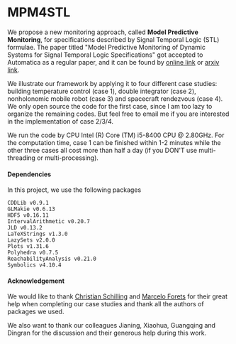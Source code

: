 # MPM4STL

We propose a new monitoring approach, called **Model Predictive Monitoring**, for specifications described by Signal Temporal Logic (STL) formulae. The paper titled "Model Predictive Monitoring of Dynamic Systems for Signal Temporal Logic Specifications" got accepted to Automatica as a regular paper, and it can be found by [online link](https://www.sciencedirect.com/science/article/abs/pii/S000510982300612X) or [arxiv link](https://arxiv.org/abs/2209.12493).

We illustrate our framework by applying it to four different case studies: building temperature control (case 1), double integrator (case 2), nonholonomic mobile robot (case 3) and spacecraft rendezvous (case 4). We only open source the code for the first case, since I am too lazy to organize the remaining codes. But feel free to email me if you are interested in the implementation of case 2/3/4. 

We run the code by CPU Intel (R) Core (TM) i5-8400 CPU @ 2.80GHz. For the computation time, case 1 can be finished within 1-2 minutes while the other three cases all cost more than half a day (if you DON'T use multi-threading or multi-processing). 

#### Dependencies

In this project, we use the following packages

```
CDDLib v0.9.1
GLMakie v0.6.13
HDF5 v0.16.11
IntervalArithmetic v0.20.7
JLD v0.13.2
LaTeXStrings v1.3.0       
LazySets v2.0.0
Plots v1.31.6
Polyhedra v0.7.5
ReachabilityAnalysis v0.21.0
Symbolics v4.10.4
```

#### Acknowledgement

We would like to thank [Christian Schilling](https://github.com/schillic) and [Marcelo Forets](https://github.com/mforets) for their great help when completing our case studies and thank all the authors of packages we used. 

We also want to thank our colleagues Jianing, Xiaohua, Guangqing and Dingran for the discussion and their generous help during this work.
